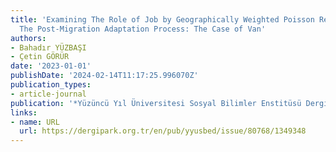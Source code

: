 ```yaml
---
title: 'Examining The Role of Job by Geographically Weighted Poisson Regression in
  The Post-Migration Adaptation Process: The Case of Van'
authors:
- Bahadır YÜZBAŞI
- Çetin GÖRÜR
date: '2023-01-01'
publishDate: '2024-02-14T11:17:25.996070Z'
publication_types:
- article-journal
publication: '*Yüzüncü Yıl Üniversitesi Sosyal Bilimler Enstitüsü Dergisi*'
links:
- name: URL
  url: https://dergipark.org.tr/en/pub/yyusbed/issue/80768/1349348
---
```


